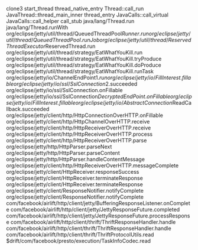 clone3
start_thread
thread_native_entry
Thread::call_run
JavaThread::thread_main_inner
thread_entry
JavaCalls::call_virtual
JavaCalls::call_helper
call_stub
java/lang/Thread.run
java/lang/Thread.runWith
org/eclipse/jetty/util/thread/QueuedThreadPool$Runner.run
org/eclipse/jetty/util/thread/QueuedThreadPool.runJob
org/eclipse/jetty/util/thread/ReservedThreadExecutor$ReservedThread.run
org/eclipse/jetty/util/thread/strategy/EatWhatYouKill.run
org/eclipse/jetty/util/thread/strategy/EatWhatYouKill.tryProduce
org/eclipse/jetty/util/thread/strategy/EatWhatYouKill.doProduce
org/eclipse/jetty/util/thread/strategy/EatWhatYouKill.runTask
org/eclipse/jetty/io/ChannelEndPoint$1.run
org/eclipse/jetty/io/FillInterest.fillable
org/eclipse/jetty/io/ssl/SslConnection$2.succeeded
org/eclipse/jetty/io/ssl/SslConnection.onFillable
org/eclipse/jetty/io/ssl/SslConnection$DecryptedEndPoint.onFillable
org/eclipse/jetty/io/FillInterest.fillable
org/eclipse/jetty/io/AbstractConnection$ReadCallback.succeeded
org/eclipse/jetty/client/http/HttpConnectionOverHTTP.onFillable
org/eclipse/jetty/client/http/HttpChannelOverHTTP.receive
org/eclipse/jetty/client/http/HttpReceiverOverHTTP.receive
org/eclipse/jetty/client/http/HttpReceiverOverHTTP.process
org/eclipse/jetty/client/http/HttpReceiverOverHTTP.parse
org/eclipse/jetty/http/HttpParser.parseNext
org/eclipse/jetty/http/HttpParser.parseContent
org/eclipse/jetty/http/HttpParser.handleContentMessage
org/eclipse/jetty/client/http/HttpReceiverOverHTTP.messageComplete
org/eclipse/jetty/client/HttpReceiver.responseSuccess
org/eclipse/jetty/client/HttpReceiver.terminateResponse
org/eclipse/jetty/client/HttpReceiver.terminateResponse
org/eclipse/jetty/client/ResponseNotifier.notifyComplete
org/eclipse/jetty/client/ResponseNotifier.notifyComplete
com/facebook/airlift/http/client/jetty/BufferingResponseListener.onComplete
com/facebook/airlift/http/client/jetty/JettyResponseFuture.completed
com/facebook/airlift/http/client/jetty/JettyResponseFuture.processResponse
com/facebook/airlift/http/client/thrift/ThriftResponseHandler.handle
com/facebook/airlift/http/client/thrift/ThriftResponseHandler.handle
com/facebook/airlift/http/client/thrift/ThriftProtocolUtils.read
$drift/com/facebook/presto/execution/TaskInfoCodec.read
